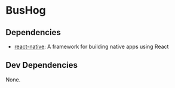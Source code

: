# BusHog 

## Dependencies

- [react-native](https://github.com/facebook/react-native): A framework for building native apps using React

## Dev Dependencies

None.
